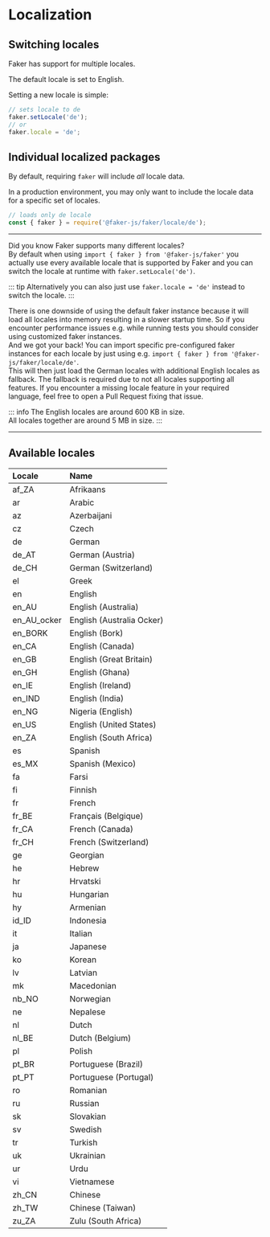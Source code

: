 # Localization

## Switching locales

Faker has support for multiple locales.

The default locale is set to English.

Setting a new locale is simple:

```js
// sets locale to de
faker.setLocale('de');
// or
faker.locale = 'de';
```

## Individual localized packages

By default, requiring `faker` will include _all_ locale data.

In a production environment, you may only want to include the locale data for a specific set of locales.

```js
// loads only de locale
const { faker } = require('@faker-js/faker/locale/de');
```

---

Did you know Faker supports many different locales?  
By default when using `import { faker } from '@faker-js/faker'` you actually use every available locale that is supported by Faker and you can switch the locale at runtime with `faker.setLocale('de')`.

::: tip
Alternatively you can also just use `faker.locale = 'de'` instead to switch the locale.
:::

There is one downside of using the default faker instance because it will load all locales into memory resulting in a slower startup time. So if you encounter performance issues e.g. while running tests you should consider using customized faker instances.  
And we got your back! You can import specific pre-configured faker instances for each locale by just using e.g. `import { faker } from '@faker-js/faker/locale/de'`.  
This will then just load the German locales with additional English locales as fallback. The fallback is required due to not all locales supporting all features. If you encounter a missing locale feature in your required language, feel free to open a Pull Request fixing that issue.

::: info
The English locales are around 600 KB in size.  
All locales together are around 5 MB in size.
:::

---

## Available locales

<!-- LOCALES-AUTO-GENERATED-START -->

<!-- Run 'pnpm run generate:locales' to update. -->

| Locale      | Name                      |
| :---------- | :------------------------ |
| af_ZA       | Afrikaans                 |
| ar          | Arabic                    |
| az          | Azerbaijani               |
| cz          | Czech                     |
| de          | German                    |
| de_AT       | German (Austria)          |
| de_CH       | German (Switzerland)      |
| el          | Greek                     |
| en          | English                   |
| en_AU       | English (Australia)       |
| en_AU_ocker | English (Australia Ocker) |
| en_BORK     | English (Bork)            |
| en_CA       | English (Canada)          |
| en_GB       | English (Great Britain)   |
| en_GH       | English (Ghana)           |
| en_IE       | English (Ireland)         |
| en_IND      | English (India)           |
| en_NG       | Nigeria (English)         |
| en_US       | English (United States)   |
| en_ZA       | English (South Africa)    |
| es          | Spanish                   |
| es_MX       | Spanish (Mexico)          |
| fa          | Farsi                     |
| fi          | Finnish                   |
| fr          | French                    |
| fr_BE       | Français (Belgique)       |
| fr_CA       | French (Canada)           |
| fr_CH       | French (Switzerland)      |
| ge          | Georgian                  |
| he          | Hebrew                    |
| hr          | Hrvatski                  |
| hu          | Hungarian                 |
| hy          | Armenian                  |
| id_ID       | Indonesia                 |
| it          | Italian                   |
| ja          | Japanese                  |
| ko          | Korean                    |
| lv          | Latvian                   |
| mk          | Macedonian                |
| nb_NO       | Norwegian                 |
| ne          | Nepalese                  |
| nl          | Dutch                     |
| nl_BE       | Dutch (Belgium)           |
| pl          | Polish                    |
| pt_BR       | Portuguese (Brazil)       |
| pt_PT       | Portuguese (Portugal)     |
| ro          | Romanian                  |
| ru          | Russian                   |
| sk          | Slovakian                 |
| sv          | Swedish                   |
| tr          | Turkish                   |
| uk          | Ukrainian                 |
| ur          | Urdu                      |
| vi          | Vietnamese                |
| zh_CN       | Chinese                   |
| zh_TW       | Chinese (Taiwan)          |
| zu_ZA       | Zulu (South Africa)       |

<!-- LOCALES-AUTO-GENERATED-END -->
